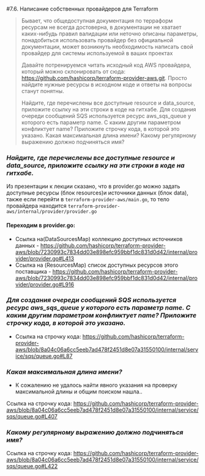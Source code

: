 #7.6. Написание собственных провайдеров для Terraform

> Бывает, что
> общедоступная документация по терраформ ресурсам не всегда достоверна,
> в документации не хватает каких-нибудь правил валидации или неточно описаны параметры,
> понадобиться использовать провайдер без официальной документации,
> может возникнуть необходимость написать свой провайдер для системы используемой в ваших проектах
>	
> Давайте потренируемся читать исходный код AWS провайдера, который можно склонировать от сюда: https://github.com/hashicorp/terraform-provider-aws.git. 
> Просто найдите нужные ресурсы в исходном коде и ответы на вопросы станут понятны.
>
> Найдите, где перечислены все доступные resource и data_source, приложите ссылку на эти строки в коде на гитхабе.
> Для создания очереди сообщений SQS используется ресурс aws_sqs_queue у которого есть параметр name.
> С каким другим параметром конфликтует name? Приложите строчку кода, в которой это указано.
> Какая максимальная длина имени?
> Какому регулярному выражению должно подчиняться имя?
### *Найдите, где перечислены все доступные resource и data_source, приложите ссылку на эти строки в коде на гитхабе.*

Из презентации к лекции сказано, что в provider.go можно задать доступные ресурсы (блок resources)и источники данных (блок data), также если перейти в `terraform-provider-aws/main.go`, то тело провайдера находится `terraform-provider-aws/internal/provider/provider.go`

#### Переходим в provider.go: 
* Ссылка на(DataSourcesMap) коллекцию доступных источников данных - 
https://github.com/hashicorp/terraform-provider-aws/blob/7230993c7834dd03e898efc959bbf1dc831d0d42/internal/provider/provider.go#L413
* Ссылка на (ResourcesMap) список доступных ресурсов этого поставщика -
https://github.com/hashicorp/terraform-provider-aws/blob/7230993c7834dd03e898efc959bbf1dc831d0d42/internal/provider/provider.go#L916
				
### *Для создания очереди сообщений SQS используется ресурс aws_sqs_queue у которого есть параметр name.* *С каким другим параметром конфликтует name? Приложите строчку кода, в которой это указано.* 

* Ссылка на строчку кода: https://github.com/hashicorp/terraform-provider-aws/blob/8a04c06a6cc5eeb7ad478f2451d8e07a31550100/internal/service/sqs/queue.go#L87

### *Какая максимальная длина имени?*

* К сожалению не удалось найти явного указания на проверку максимальной длины и общим поиском нашла..

Ссылка на строчку кода: https://github.com/hashicorp/terraform-provider-aws/blob/8a04c06a6cc5eeb7ad478f2451d8e07a31550100/internal/service/sqs/queue.go#L407

###  *Какому регулярному выражению должно подчиняться имя?*
Ссылка на строчку кода: https://github.com/hashicorp/terraform-provider-aws/blob/8a04c06a6cc5eeb7ad478f2451d8e07a31550100/internal/service/sqs/queue.go#L422


